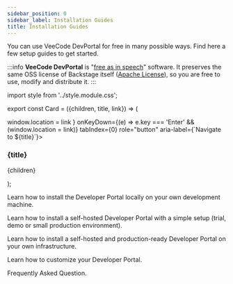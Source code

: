 ```yaml
---
sidebar_position: 0
sidebar_label: Installation Guides
title: Installation Guides
---
```


You can use VeeCode DevPortal for free in many possible ways. Find here a few setup guides to get started.

:::info
**VeeCode DevPortal** is "[free as in speech](https://www.gnu.org/philosophy/free-sw.html)" software. It preserves the same OSS license of Backstage itself ([Apache License](https://www.apache.org/licenses/LICENSE-2.0)), so you are free to use, modify and distribute it.
:::

import style from '../style.module.css';

<div className={style.wrapper}>

export const Card = ({children, title, link}) => (
   <div className={style.card}
      onClick={() => window.location = link }
      onKeyDown={(e) => e.key === 'Enter' && (window.location = link)}
      tabIndex={0}
      role="button"
      aria-label={`Navigate to ${title}`}>
      <div className={style.titlebar}>
         <h3 className={style.title}>{title}</h3>
      </div>
      <p className={style.desc}>
         {children}
      </p>
   </div>
);

<Card title="Local Setup" link="./local-setup">Learn how to install the Developer Portal locally on your own development machine.</Card>

<Card title="Simple Setup" link="./simple-setup">Learn how to install a self-hosted Developer Portal with a simple setup (trial, demo or small production environment).</Card>

<Card title="Production Setup" link="./production-setup">Learn how to install a self-hosted and production-ready Developer Portal on your own infrastructure.</Card>

<Card title="Customization" link="./Customization">Learn how to customize your Developer Portal.</Card>

<Card title="FAQs" link="./FAQs">Frequently Asked Question.</Card>

</div>
